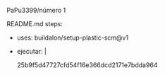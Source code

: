 PaPu3399/número 1

README.md
steps:
  - uses: buildalon/setup-plastic-scm@v1
  - ejecutar: |

    25b9f5d47727cfd54f16e366dcd2171e7bdda964

